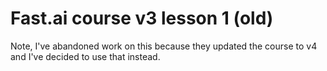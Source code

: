 # Fast.ai course v3 lesson 1 (old)

Note, I've abandoned work on this because they updated the course to v4 and I've decided to use that instead.
